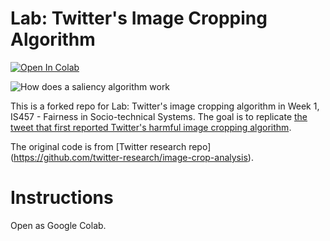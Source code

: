 # Lab: Twitter's Image Cropping Algorithm

[![Open In Colab](https://colab.research.google.com/assets/colab-badge.svg)](https://colab.research.google.com/github/haewoon/lab-image-crop-analysis/blob/master/notebooks/Lab%20-%20Image%20Crop%20Analysis.ipynb)

![How does a saliency algorithm work](https://cdn.cms-twdigitalassets.com/content/dam/blog-twitter/engineering/en_us/insights/2021/imagecropping/newimagecropanimations.gif)

This is a forked repo for Lab: Twitter's image cropping algorithm in Week 1, IS457 - Fairness in Socio-technical Systems. 
The goal is to replicate [the tweet that first reported Twitter's harmful image cropping algorithm](https://twitter.com/bascule/status/1307440596668182528). 

The original code is from [Twitter research repo] (https://github.com/twitter-research/image-crop-analysis).

# Instructions

Open as Google Colab.

